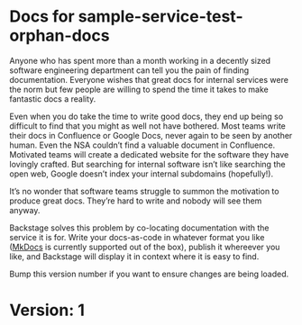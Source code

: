 # Docs for sample-service-test-orphan-docs

Anyone who has spent more than a month working in a decently sized software engineering department
can tell you the pain of finding documentation. Everyone wishes that great docs for internal
services were the norm but few people are willing to spend the time it takes to make fantastic 
docs a reality.

Even when you do take the time to write good docs, they end up being so difficult to find that you
might as well not have bothered. Most teams write their docs in Confluence or Google Docs, never
again to be seen by another human. Even the NSA couldn’t find a valuable document in Confluence. 
Motivated teams will create a dedicated website for the software they have lovingly crafted. 
But searching for internal software isn’t like searching the open web, Google doesn’t index your 
internal subdomains (hopefully!).

It’s no wonder that software teams struggle to summon the motivation to produce great docs. 
They’re hard to write and nobody will see them anyway.

Backstage solves this problem by co-locating documentation with the service it is for. Write
your docs-as-code in whatever format you like ([MkDocs](https://www.mkdocs.org/) is currently
supported out of the box), publish it whereever you like, and Backstage will display it in context
 where it is easy to find.

 Bump this version number if you want to ensure changes are being loaded.

 # Version: 1
